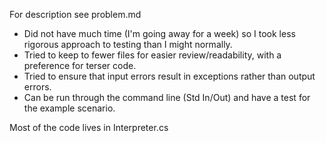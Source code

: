 For description see problem.md

* Did not have much time (I'm going away for a week) so I took less rigorous approach to testing than I might normally. 
* Tried to keep to fewer files for easier review/readability, with a preference for terser code.
* Tried to ensure that input errors result in exceptions rather than output errors.
* Can be run through the command line (Std In/Out) and have a test for the example scenario.

Most of the code lives in Interpreter.cs
